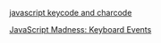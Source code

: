 [javascript keycode and charcode](http://stackoverflow.com/questions/1444477/keycode-and-charcode)

[JavaScript Madness: Keyboard Events](http://unixpapa.com/js/key.html)